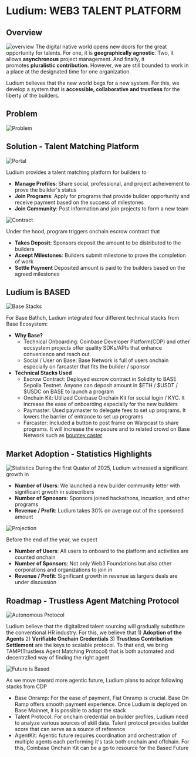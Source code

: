 # Ludium: WEB3 TALENT PLATFORM

## Overview
![overview](./images/Ludium-1.png)
The digital native world opens new doors for the great opportunity for talents. For one, it is **geographically agnostic**. Two, it allows **asynchronous** project management. And finally, it promotes **pluralistic contribution**. However, we are still bounded to work in a place at the designated time for one organization.

Ludium believes that the new world begs for a new system. For this, we develop a system that is **accessible, collaborative and trustless** for the liberty of the builders.

## Problem
![Problem](./images/Ludium-2.png)

## Solution - Talent Matching Platform
![Portal](./images/Ludium%20-%20Web3%20Talent%20Platform_BASEBATCH.pptx.png)

Ludium provides a talent matching platform for builders to 

- **Manage Profiles**: Share social, professional, and project acheivement to prove the builder's status
- **Join Programs**: Apply for programs that provide builder opportunity and receive payment based on the success of milestones
- **Join Community**: Post information and join projects to form a new team 

![Contract](./images/Ludium%20-%20Web3%20Talent%20Platform_BASEBATCH.pptx%20(1).png)

Under the hood, program triggers onchain escrow contract that
- **Takes Deposit**: Sponsors deposit the amount to be distributed to the builders 
- **Aceept Milestones**: Builders submit milestone to prove the completion of work
- **Settle Payment** Deposited amount is paid to the builders based on the agreed milestones

## Ludium is BASED
![Base Stacks](./images/Ludium%20-%20Web3%20Talent%20Platform_BASEBATCH.pptx%20(2).png)

For Base Bathch, Ludium integrated four different technical stacks from Base Ecosystem:

- **Why Base?**
    - Technical Onboarding: Coinbase Developer Platform(CDP) and other eocsystem projects offer quality SDKs/APIs that enhance convenience and reach out
    - Social / User on Base: Base Network is full of users onchain especially on farcaster that fits the builder / sponsor 
- **Technical Stacks Used**
    - Escrow Contract: Deployed escrow contract in Solidity to BASE Sepolia Testnet. Anyone can deposit amount in $ETH / $USDT / $USDC on BASE to launch a program
    - Onchain Kit: Utilized Coinbase Onchain Kit for social login / KYC. It increase the ease of onboarding especially for the new builders
    - Paymaster: Used paymaster to delegate fees to set up programs. It lowers the barrier of entrance to set up programs 
    - Farcaster: Included a button to post frame on Warpcast to share programs. It will increase the expsoure and to related crowd on Base Network such as [bountey caster](https://www.bountycaster.xyz/)   

## Market Adoption - Statistics Highlights
![Statistics](./images/Ludium%20-%20Web3%20Talent%20Platform_BASEBATCH.pptx%20(3).png)
During the first Quater of 2025, Ludium witnessed a significant growth in
- **Number of Users**: We launched a new builder community letter with significant grwoth in subscribers
- **Number of Spnosors**: Sponsors joined hackathons, incuation, and other programs
- **Revenue / Profit**: Ludium takes 30% on average out of the sponsored amount

![Projection](./images/Ludium%20-%20Web3%20Talent%20Platform_BASEBATCH.pptx%20(4).png)

Before the end of the year, we expect
- **Number of Users**: All users to onboard to the platform and activities are counted onchain
- **Number of Sponsors**: Not only Web3 Foundations but also other corporations and organizations to join in
- **Revenue / Profit**: Significant growth in revenue as largers deals are under discussion

## Roadmap - Trustless Agent Matching Protocol
![Autonomous Protocol](./images/Ludium%20-%20Web3%20Talent%20Platform_BASEBATCH.pptx%20(5).png)

Ludium believe that the digitalized talent sourcing will gradually substitute the conventional HR industry. For this, we believe that 1) **Adoption of the Agents** 2) **Verifiable Onchain Credentials** 3) **Trustless Contribution Settlement** are the keys to scalable protocol. To that end, we bring TAMP(Trustless Agent Matching Protocol) that is both automated and decentrzlied way of finding the right agent 

![Future is Based](./images/Ludium%20-%20Web3%20Talent%20Platform_BASEBATCH.pptx%20(6).png)

As we move toward more agentic future, Ludium plans to adopt following stacks from CDP

- Base Onramp: For the ease of payment, Fiat Onramp is crucial. Base On Ramp offers smooth payment experience. Once Ludium is deployed on Base Mainnet, it is possible to adopt the stack
- Talent Protocol: For onchain credential on builder profiles, Ludium need to analyze various sources of skill data. Talent protocol provides builder score that can serve as a source of reference  
- AgentKit: Agentic future requires coordination and orchestration of multiple agents each performing it's task both onchain and offchain. For this, Coinbase Onchain Kit can be a go to resource for the Based Future